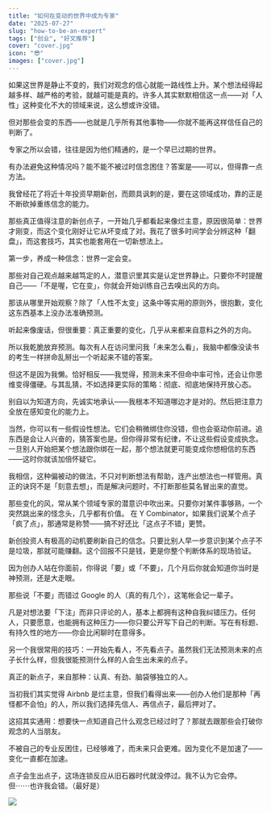```yaml
---
title: "如何在变动的世界中成为专家"
date: "2025-07-27"
slug: "how-to-be-an-expert"
tags: ["创业", "好文推荐"]
cover: "cover.jpg"
icon: "😎"
images: ["cover.jpg"]
---
```

如果这世界是静止不变的，我们对观念的信心就能一路线性上升。某个想法经得起越多样、越严格的考验，就越可能是真的。许多人其实默默相信这一点——对「人性」这种变化不大的领域来说，这么想或许没错。



但对那些会变的东西——也就是几乎所有其他事物——你就不能再这样信任自己的判断了。



专家之所以会错，往往是因为他们精通的，是一个早已过期的世界。



有办法避免这种情况吗？能不能不被过时信念困住？答案是——可以，但得靠一点方法。



我曾经花了将近十年投资早期新创，而颇具讽刺的是，要在这领域成功，靠的正是不断砍掉重练信念的能力。



那些真正值得注意的新创点子，一开始几乎都看起来像烂主意，原因很简单：世界才刚变，而这个变化刚好让它从坏变成了对。我花了很多时间学会分辨这种「翻盘」，而这套技巧，其实也能套用在一切新想法上。



第一步，养成一种信念：世界一定会变。



那些对自己观点越来越笃定的人，潜意识里其实是认定世界静止。只要你不时提醒自己——「不是喔，它在变」，你就会开始训练自己去嗅出风的方向。



那该从哪里开始观察？除了「人性不太变」这条中等实用的原则外，很抱歉，变化这东西基本上没办法准确预测。



听起来像废话，但很重要：真正重要的变化，几乎从来都来自意料之外的方向。



所以我乾脆放弃预测。每次有人在访问里问我「未来怎么看」，我脑中都像没读书的考生一样拼命乱掰出一个听起来不错的答案。



但这不是因为我懒。恰好相反——我觉得，预测未来不但命中率可怜，还会让你思维变得僵硬。与其乱猜，不如选择更实际的策略：彻底、彻底地保持开放心态。



别自以为知道方向，先诚实地承认——我根本不知道哪边才是对的。然后把注意力全放在感知变化的能力上。



当然，你可以有一些假设性想法。它们会稍微绑住你没错，但也会驱动你前进。追东西是会让人兴奋的，猜答案也是。但你得非常有纪律，不让这些假设变成执念。
一旦别人开始把某个想法跟你绑在一起，那个想法就更可能变成你想相信的东西——这时你就该加倍怀疑它。



我相信，这种偏被动的做法，不只对判断想法有帮助，连产出想法也一样管用。真正的诀窍不是「刻意去想」，而是解决问题时，不打断那些莫名冒出来的直觉。



那些变化的风，常从某个领域专家的潜意识中吹出来。只要你对某件事够熟，一个突然跳出来的怪念头，几乎都有价值。
在 Y Combinator，如果我们说某个点子「疯了点」，那通常是称赞——搞不好还比「这点子不错」更赞。



新创投资人有极高的动机要刷新自己的信念。只要比别人早一步意识到某个点子不是垃圾，那就可能赚翻。这个回报不只是钱，更是你整个判断体系的现场验证。



因为创办人站在你面前，你得说「要」或「不要」，几个月后你就会知道你当时是神预测，还是大走眼。



那些说「不要」而错过 Google 的人（真的有几个），这笔帐会记一辈子。



凡是对想法要「下注」而非只评论的人，基本上都拥有这种自我纠错压力。任何人，只要愿意，也能拥有这种压力——你只要公开写下自己的判断。写在有标题、有持久性的地方——你会比闲聊时在意得多。



另一个我很常用的技巧：一开始先看人，不先看点子。虽然我们无法预测未来的点子长什么样，但我很能预测什么样的人会生出未来的点子。



真正的新点子，来自那种：认真、有劲、脑袋够独立的人。



当初我们其实觉得 Airbnb 是烂主意，但我们看得出来——创办人他们是那种「再怪都不会怕」的人，所以我们选择先信人、再信点子，最后押对了。



这招其实通用：想要快一点知道自己什么观念已经过时了？那就去跟那些会打破你观念的人当朋友。



不被自己的专业反困住，已经够难了，而未来只会更难。因为变化不是加速了——变化一直都在加速。



点子会生出点子，这场连锁反应从旧石器时代就没停过。我不认为它会停。
但⋯⋯也许我会错。（最好是）




![](https://prod-files-secure.s3.us-west-2.amazonaws.com/112d0858-5090-4d34-a606-b75eb8d65fd2/46476355-9cf3-4e99-9b7a-3531bc426380/1000202064.png?X-Amz-Algorithm=AWS4-HMAC-SHA256&X-Amz-Content-Sha256=UNSIGNED-PAYLOAD&X-Amz-Credential=ASIAZI2LB4665AUZ7C6U%2F20250729%2Fus-west-2%2Fs3%2Faws4_request&X-Amz-Date=20250729T054355Z&X-Amz-Expires=3600&X-Amz-Security-Token=IQoJb3JpZ2luX2VjEHQaCXVzLXdlc3QtMiJIMEYCIQDdRzNplUPJHTvSj%2FAJMiZCjXv8TvuLxfQRuzJZp5XNqQIhAJzW6hDTX%2Bf%2B%2Fl460aYmL7pBAZzNQ8vdphz3EE%2FmODIfKogECJ3%2F%2F%2F%2F%2F%2F%2F%2F%2F%2FwEQABoMNjM3NDIzMTgzODA1IgxC6vfiPU%2F%2BLaiGcxUq3AN0PwWWvjnpwnd2ihhZTercKpG52%2FW%2FW8%2BA%2B7UVVDAxcT73jU0NaO3IXi1QV0RzHTJc8bBW6FAtENX9vdcEojgYULfqQ%2BdirWcdvdRX99N3bO%2FCLMI822QD0RN8olTJlbj1Nq9t7k9ZDKe%2FNlWdgSAzLMKHBlBD0i%2BbpRXRngzktyerKSMzT54SnSAvRuCKgeLP%2BPuhcHicRfJBeoFifremjpXY7g0nCYthJW5%2BKFbWGHaD8TJCzrFkfex%2FAA0Doub8EecvxntjuW2S%2FXYEGA94iS0ADxjew22ELc%2FPgf0eAeR5CcC6vxyRrJV22Ywvq9PqRs5KG4Lslqk5UpavS5llLext6tdkThjABTqJ8FcEG7e7HmRwdOcfVuNm7XayAwwtvvNV%2FJ2adrqmwd%2FkrMOqIMx1G8T3yq6ZBPqKSZB2pejzTwMa5E7m3eOqVcBME%2FH74H4KjTnZBeqhmBztxco9jFkoUdNPLV7anfMmsiR4gb%2FkoBLYvPRtPtKBX706TUEluuZPHpNhHxK7%2FYBqz%2FkykTCehovEa6JQlHCZ2qt3i%2BDCEGtnJoV9UhtGKI5EKyByjBBPhuJA1D0P5Dg54b%2FPMY4wiMrjMqhjn2xaxuXpUHTPowM5q9iPRMS%2F%2FjDTlqHEBjqkAazQzlNvdH2ojUzpne7neHz3J7e8USxBrndJ83q1JH1Raq65UFGLhK0np%2FzuuGK21A4e%2F1jicIjl6LYNyvvxUf0clGYWHAzKTPkWIJBcOeXfW%2F%2FowbMn3EaSpdANmrU0ypri0O7OBNIA5M682iodtooHPlUNTDkQOQT9EF2xL%2FVyxhHViEvS%2FITLpo5gsrhOA9zp%2Ft1QgFztJB6EAdp4TSshmmzj&X-Amz-Signature=b38aedd09cef01085ca10b796d8a80febb8f67bf4e3f6625b997b43f9897c96c&X-Amz-SignedHeaders=host&x-amz-checksum-mode=ENABLED&x-id=GetObject)


